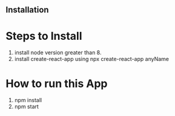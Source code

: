## Installation

# Steps to Install

1. install node version greater than 8.
2. install create-react-app using npx create-react-app anyName

# How to run this App

1.  npm install
2.  npm start
